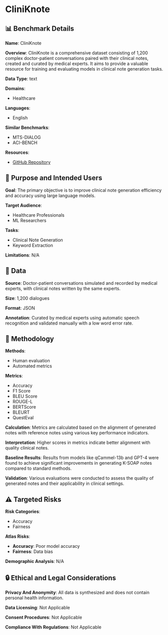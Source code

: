 # CliniKnote

## 📊 Benchmark Details

**Name**: CliniKnote

**Overview**: CliniKnote is a comprehensive dataset consisting of 1,200 complex doctor-patient conversations paired with their clinical notes, created and curated by medical experts. It aims to provide a valuable resource for training and evaluating models in clinical note generation tasks.

**Data Type**: text

**Domains**:
- Healthcare

**Languages**:
- English

**Similar Benchmarks**:
- MTS-DIALOG
- ACI-BENCH

**Resources**:
- [GitHub Repository](https://github.com/catalwaysright/K-SOAP-GOODLABS.git)

## 🎯 Purpose and Intended Users

**Goal**: The primary objective is to improve clinical note generation efficiency and accuracy using large language models.

**Target Audience**:
- Healthcare Professionals
- ML Researchers

**Tasks**:
- Clinical Note Generation
- Keyword Extraction

**Limitations**: N/A

## 💾 Data

**Source**: Doctor-patient conversations simulated and recorded by medical experts, with clinical notes written by the same experts.

**Size**: 1,200 dialogues

**Format**: JSON

**Annotation**: Curated by medical experts using automatic speech recognition and validated manually with a low word error rate.

## 🔬 Methodology

**Methods**:
- Human evaluation
- Automated metrics

**Metrics**:
- Accuracy
- F1 Score
- BLEU Score
- ROUGE-L
- BERTScore
- BLEURT
- QuestEval

**Calculation**: Metrics are calculated based on the alignment of generated notes with reference notes using various key performance indicators.

**Interpretation**: Higher scores in metrics indicate better alignment with quality clinical notes.

**Baseline Results**: Results from models like qCammel-13b and GPT-4 were found to achieve significant improvements in generating K-SOAP notes compared to standard methods.

**Validation**: Various evaluations were conducted to assess the quality of generated notes and their applicability in clinical settings.

## ⚠️ Targeted Risks

**Risk Categories**:
- Accuracy
- Fairness

**Atlas Risks**:
- **Accuracy**: Poor model accuracy
- **Fairness**: Data bias

**Demographic Analysis**: N/A

## 🔒 Ethical and Legal Considerations

**Privacy And Anonymity**: All data is synthesized and does not contain personal health information.

**Data Licensing**: Not Applicable

**Consent Procedures**: Not Applicable

**Compliance With Regulations**: Not Applicable
